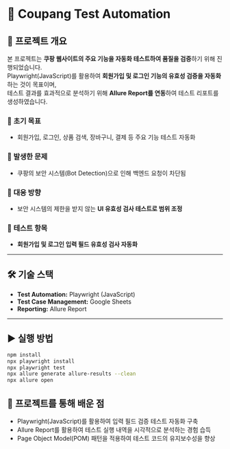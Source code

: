 # 🚀 Coupang Test Automation  

## 📌 프로젝트 개요  
본 프로젝트는 **쿠팡 웹사이트의 주요 기능을 자동화 테스트하여 품질을 검증**하기 위해 진행되었습니다.  
Playwright(JavaScript)를 활용하여 **회원가입 및 로그인 기능의 유효성 검증을 자동화**하는 것이 목표이며,  
테스트 결과를 효과적으로 분석하기 위해 **Allure Report를 연동**하여 테스트 리포트를 생성하였습니다.  

### 🔹 **초기 목표**  
- 회원가입, 로그인, 상품 검색, 장바구니, 결제 등 주요 기능 테스트 자동화  

### 🔹 **발생한 문제**  
- 쿠팡의 보안 시스템(Bot Detection)으로 인해 백엔드 요청이 차단됨  

### 🔹 **대응 방향**  
- 보안 시스템의 제한을 받지 않는 **UI 유효성 검사 테스트로 범위 조정**  

### 🔹 **테스트 항목**  
- **회원가입 및 로그인 입력 필드 유효성 검사 자동화**  

---

## 🛠️ 기술 스택  
- **Test Automation:** Playwright (JavaScript)  
- **Test Case Management:** Google Sheets  
- **Reporting:** Allure Report  

---

## ▶️ 실행 방법  

```sh
npm install
npx playwright install
npx playwright test
npx allure generate allure-results --clean
npx allure open
```


## 📌 프로젝트를 통해 배운 점
- Playwright(JavaScript)를 활용하여 입력 필드 검증 테스트 자동화 구축
- Allure Report를 활용하여 테스트 실행 내역을 시각적으로 분석하는 경험 습득
- Page Object Model(POM) 패턴을 적용하여 테스트 코드의 유지보수성을 향상

